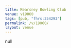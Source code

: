 ```yaml
---
title: Kearsney Bowling Club
venue: v19060
tags: [pub, "fhrs:254293"]
permalink: /v/19060/
layout: venue
---
```

null